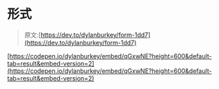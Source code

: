 # 形式

> 原文:[https://dev.to/dylanburkey/form-1dd7](https://dev.to/dylanburkey/form-1dd7)

[https://codepen.io/dylanburkey/embed/qGxwNE?height=600&default-tab=result&embed-version=2](https://codepen.io/dylanburkey/embed/qGxwNE?height=600&default-tab=result&embed-version=2)